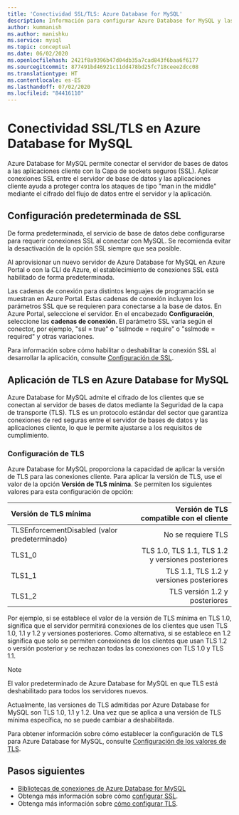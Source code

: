 ```yaml
---
title: 'Conectividad SSL/TLS: Azure Database for MySQL'
description: Información para configurar Azure Database for MySQL y las aplicaciones asociadas, a fin de usar correctamente las conexiones SSL
author: kummanish
ms.author: manishku
ms.service: mysql
ms.topic: conceptual
ms.date: 06/02/2020
ms.openlocfilehash: 2421f8a9396b47d04db35a7cad843f6baa6f6177
ms.sourcegitcommit: 877491bd46921c11dd478bd25fc718ceee2dcc08
ms.translationtype: HT
ms.contentlocale: es-ES
ms.lasthandoff: 07/02/2020
ms.locfileid: "84416110"
---
```

# <a name="ssltls-connectivity-in-azure-database-for-mysql"></a>Conectividad SSL/TLS en Azure Database for MySQL

Azure Database for MySQL permite conectar el servidor de bases de datos a las aplicaciones cliente con la Capa de sockets seguros (SSL). Aplicar conexiones SSL entre el servidor de base de datos y las aplicaciones cliente ayuda a proteger contra los ataques de tipo "man in the middle" mediante el cifrado del flujo de datos entre el servidor y la aplicación.

## <a name="ssl-default-settings"></a>Configuración predeterminada de SSL

De forma predeterminada, el servicio de base de datos debe configurarse para requerir conexiones SSL al conectar con MySQL.  Se recomienda evitar la desactivación de la opción SSL siempre que sea posible.

Al aprovisionar un nuevo servidor de Azure Database for MySQL en Azure Portal o con la CLI de Azure, el establecimiento de conexiones SSL está habilitado de forma predeterminada. 

Las cadenas de conexión para distintos lenguajes de programación se muestran en Azure Portal. Estas cadenas de conexión incluyen los parámetros SSL que se requieren para conectarse a la base de datos. En Azure Portal, seleccione el servidor. En el encabezado **Configuración**, seleccione las **cadenas de conexión**. El parámetro SSL varía según el conector, por ejemplo, "ssl = true" o "sslmode = require" o "sslmode = required" y otras variaciones.

Para información sobre cómo habilitar o deshabilitar la conexión SSL al desarrollar la aplicación, consulte [Configuración de SSL](howto-configure-ssl.md).

## <a name="tls-enforcement-in-azure-database-for-mysql"></a>Aplicación de TLS en Azure Database for MySQL

Azure Database for MySQL admite el cifrado de los clientes que se conectan al servidor de bases de datos mediante la Seguridad de la capa de transporte (TLS). TLS es un protocolo estándar del sector que garantiza conexiones de red seguras entre el servidor de bases de datos y las aplicaciones cliente, lo que le permite ajustarse a los requisitos de cumplimiento.

### <a name="tls-settings"></a>Configuración de TLS

Azure Database for MySQL proporciona la capacidad de aplicar la versión de TLS para las conexiones cliente. Para aplicar la versión de TLS, use el valor de la opción **Versión de TLS mínima**. Se permiten los siguientes valores para esta configuración de opción:

|  Versión de TLS mínima             | Versión de TLS compatible con el cliente                |
|:---------------------------------|-------------------------------------:|
| TLSEnforcementDisabled (valor predeterminado) | No se requiere TLS                      |
| TLS1_0                           | TLS 1.0, TLS 1.1, TLS 1.2 y versiones posteriores           |
| TLS1_1                           | TLS 1.1, TLS 1.2 y versiones posteriores                   |
| TLS1_2                           | TLS versión 1.2 y posteriores                     |


Por ejemplo, si se establece el valor de la versión de TLS mínima en TLS 1.0, significa que el servidor permitirá conexiones de los clientes que usen TLS 1.0, 1.1 y 1.2 y versiones posteriores. Como alternativa, si se establece en 1.2 significa que solo se permiten conexiones de los clientes que usan TLS 1.2 o versión posterior y se rechazan todas las conexiones con TLS 1.0 y TLS 1.1.

> [!Note] 
> El valor predeterminado de Azure Database for MySQL en que TLS está deshabilitado para todos los servidores nuevos.
>
> Actualmente, las versiones de TLS admitidas por Azure Database for MySQL son TLS 1.0, 1.1 y 1.2. Una vez que se aplica a una versión de TLS mínima específica, no se puede cambiar a deshabilitada.

Para obtener información sobre cómo establecer la configuración de TLS para Azure Database for MySQL, consulte [Configuración de los valores de TLS](howto-tls-configurations.md).

## <a name="next-steps"></a>Pasos siguientes

- [Bibliotecas de conexiones de Azure Database for MySQL](concepts-connection-libraries.md)
- Obtenga más información sobre cómo [configurar SSL](howto-configure-ssl.md).
- Obtenga más información sobre [cómo configurar TLS](howto-tls-configurations.md).
